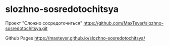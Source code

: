 # slozhno-sosredotochitsya
Проект "Сложно сосредоточиться"
https://github.com/MaxTever/slozhno-sosredotochitsya.git

Github Pages
https://maxtever.github.io/slozhno-sosredotochitsya/

